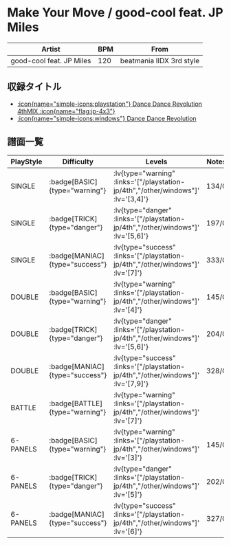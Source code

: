 # Make Your Move / good-cool feat. JP Miles

|Artist|BPM|From|
|------|---|----|
|good-cool feat. JP Miles|120|beatmania IIDX 3rd style|

## 収録タイトル

- [ :icon{name="simple-icons:playstation"} Dance Dance Revolution 4thMIX :icon{name="flag:jp-4x3"} ](/playstation-jp/4th)
- [ :icon{name="simple-icons:windows"} Dance Dance Revolution](/other/windows)

## 譜面一覧

|PlayStyle|Difficulty|Levels|Notes|Movie|
|---------|----------|------|-----|-----|
|SINGLE| :badge[BASIC]{type="warning"} | :lv{type="warning" :links='["/playstation-jp/4th","/other/windows"]' :lv='[3,4]'} |134/0||
|SINGLE| :badge[TRICK]{type="danger"} | :lv{type="danger" :links='["/playstation-jp/4th","/other/windows"]' :lv='[5,6]'} |197/0||
|SINGLE| :badge[MANIAC]{type="success"} | :lv{type="success" :links='["/playstation-jp/4th","/other/windows"]' :lv='[7]'} |333/0||
|DOUBLE| :badge[BASIC]{type="warning"} | :lv{type="warning" :links='["/playstation-jp/4th","/other/windows"]' :lv='[4]'} |145/0||
|DOUBLE| :badge[TRICK]{type="danger"} | :lv{type="danger" :links='["/playstation-jp/4th","/other/windows"]' :lv='[5,6]'} |204/0||
|DOUBLE| :badge[MANIAC]{type="success"} | :lv{type="success" :links='["/playstation-jp/4th","/other/windows"]' :lv='[7,9]'} |328/0||
|BATTLE| :badge[BATTLE]{type="warning"} | :lv{type="warning" :links='["/playstation-jp/4th","/other/windows"]' :lv='[7]'} |||
|6-PANELS| :badge[BASIC]{type="warning"} | :lv{type="warning" :links='["/playstation-jp/4th","/other/windows"]' :lv='[3]'} |145/0||
|6-PANELS| :badge[TRICK]{type="danger"} | :lv{type="danger" :links='["/playstation-jp/4th","/other/windows"]' :lv='[5]'} |202/0||
|6-PANELS| :badge[MANIAC]{type="success"} | :lv{type="success" :links='["/playstation-jp/4th","/other/windows"]' :lv='[6]'} |327/0||

